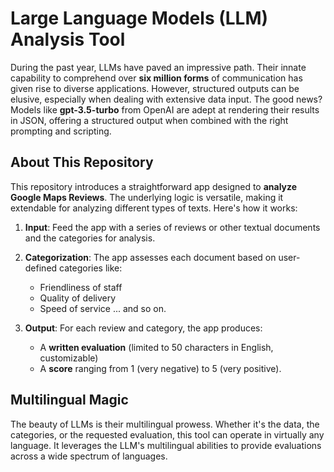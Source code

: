# Large Language Models (LLM) Analysis Tool

During the past year, LLMs have paved an impressive path. Their innate capability to comprehend over **six million forms** of communication has given rise to diverse applications. However, structured outputs can be elusive, especially when dealing with extensive data input. The good news? Models like **gpt-3.5-turbo** from OpenAI are adept at rendering their results in JSON, offering a structured output when combined with the right prompting and scripting.

## About This Repository

This repository introduces a straightforward app designed to **analyze Google Maps Reviews**. The underlying logic is versatile, making it extendable for analyzing different types of texts. Here's how it works:

1. **Input**: Feed the app with a series of reviews or other textual documents and the categories for analysis.
2. **Categorization**: The app assesses each document based on user-defined categories like:
   - Friendliness of staff
   - Quality of delivery
   - Speed of service
   ... and so on.
   
3. **Output**: For each review and category, the app produces:
   - A **written evaluation** (limited to 50 characters in English, customizable)
   - A **score** ranging from 1 (very negative) to 5 (very positive).

## Multilingual Magic

The beauty of LLMs is their multilingual prowess. Whether it's the data, the categories, or the requested evaluation, this tool can operate in virtually any language. It leverages the LLM's multilingual abilities to provide evaluations across a wide spectrum of languages.

